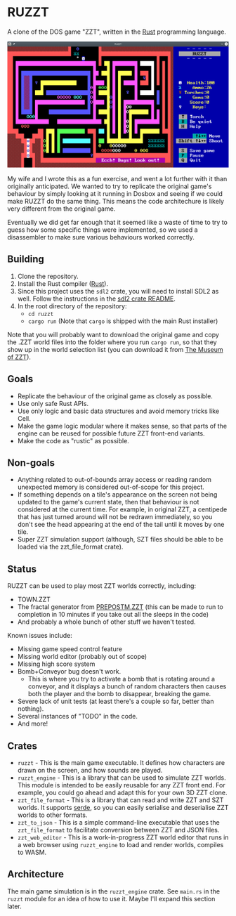 # RUZZT

A clone of the DOS game "ZZT", written in the [Rust](https://rust-lang.org) programming language.

![Screenshot of RUZZT](screenshot.png)

My wife and I wrote this as a fun exercise, and went a lot further with it than originally
anticipated. We wanted to try to replicate the original game's behaviour by simply looking at it
running in Dosbox and seeing if we could make RUZZT do the same thing. This means the code
architechure is likely very different from the original game.

Eventually we did get far enough that it seemed like a waste of time to try to guess how some
specific things were implemented, so we used a disassembler to make sure various behaviours worked
correctly.

## Building

1. Clone the repository.
2. Install the Rust compiler ([Rust](https://rust-lang.org)).
3. Since this project uses the `sdl2` crate, you will need to install SDL2 as well. Follow the
   instructions in the [sdl2 crate README](https://github.com/Rust-SDL2/rust-sdl2).
4. In the root directory of the repository:
   - `cd ruzzt`
   - `cargo run` (Note that `cargo` is shipped with the main Rust installer)

Note that you will probably want to download the original game and copy the .ZZT world files into
the folder where you run `cargo run`, so that they show up in the world selection list
(you can download it from [The Museum of ZZT](https://museumofzzt.com/zzt)).

## Goals

* Replicate the behaviour of the original game as closely as possible.
* Use only safe Rust APIs.
* Use only logic and basic data structures and avoid memory tricks like Cell.
* Make the game logic modular where it makes sense, so that parts of the engine can be reused for
  possible future ZZT front-end variants.
* Make the code as "rustic" as possible.

## Non-goals

* Anything related to out-of-bounds array access or reading random unexpected memory is considered
  out-of-scope for this project.
* If something depends on a tile's appearance on the screen not being updated to the game's current
  state, then that behaviour is not considered at the current time. For example, in original ZZT,
  a centipede that has just turned around will not be redrawn immediately, so you don't see the head
  appearing at the end of the tail until it moves by one tile.
* Super ZZT simulation support (although, SZT files should be able to be loaded via the
  zzt_file_format crate).

## Status

RUZZT can be used to play most ZZT worlds correctly, including:
* TOWN.ZZT
* The fractal generator from
  [PREPOSTM.ZZT](https://museumofzzt.com/file/p/prepostm.zip?file=PREPOSTM.ZZT)
  (this can be made to run to completion in 10 minutes if you take out all the sleeps in the code)
* And probably a whole bunch of other stuff we haven't tested.

Known issues include:
* Missing game speed control feature
* Missing world editor (probably out of scope)
* Missing high score system
* Bomb+Conveyor bug doesn't work.
  - This is where you try to activate a bomb that is rotating around a conveyor, and it displays a
    bunch of random characters then causes both the player and the bomb to disappear, breaking the
    game.
* Severe lack of unit tests (at least there's a couple so far, better than nothing).
* Several instances of "TODO" in the code.
* And more!

## Crates

* `ruzzt` - This is the main game executable. It defines how characters are drawn on the screen, and
  how sounds are played.
* `ruzzt_engine` - This is a library that can be used to simulate ZZT worlds. This module is
  intended to be easily reusable for any ZZT front end. For example, you could go ahead and adapt
  this for your own 3D ZZT clone.
* `zzt_file_format` - This is a library that can read and write ZZT and SZT worlds. It supports
  [serde](https://serde.rs/), so you can easily serialise and deserialise ZZT worlds to other
  formats.
* `zzt_to_json` - This is a simple command-line executable that uses the `zzt_file_format` to
  facilitate conversion between ZZT and JSON files.
* `zzt_web_editor` - This is a work-in-progress ZZT world editor that runs in a web browser using
  `ruzzt_engine` to load and render worlds, compiles to WASM.

## Architecture

The main game simulation is in the `ruzzt_engine` crate. See `main.rs` in the `ruzzt` module for an
idea of how to use it. Maybe I'll expand this section later.

